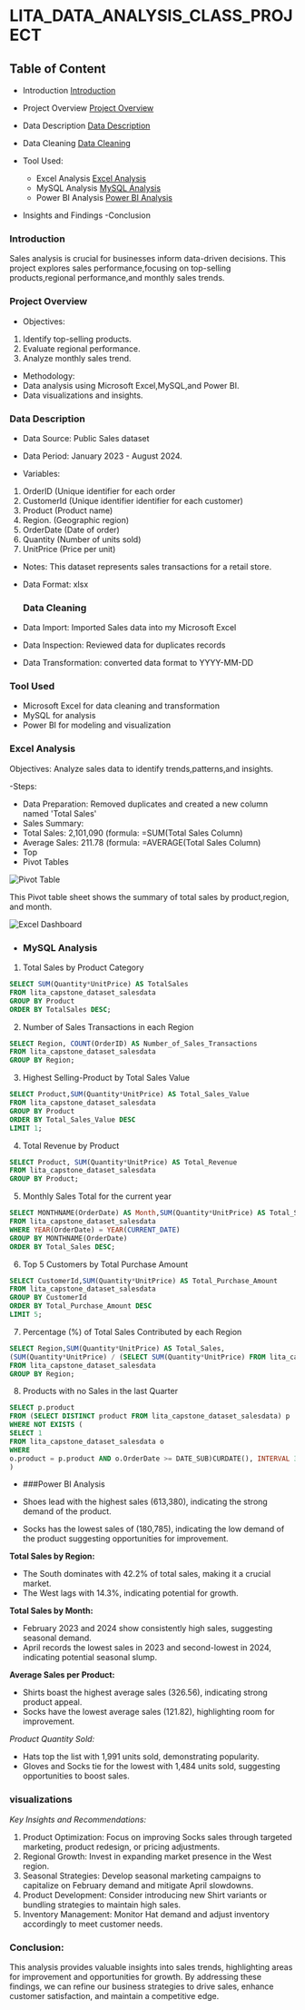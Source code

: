 # LITA_DATA_ANALYSIS_CLASS_PROJECT


## Table of Content

- Introduction [Introduction](#introduction)
- Project Overview [Project Overview](#project-overview)
- Data Description [Data Description](#data-description)
- Data Cleaning [Data Cleaning](#data-cleaning)
- Tool Used:
  - Excel Analysis [Excel Analysis](#excel-analysis)
  - MySQL Analysis [MySQL Analysis](#mysql_analysis)
  - Power BI Analysis [Power BI Analysis](#power_bi_analysis)

- Insights and Findings 
-Conclusion 

 ### Introduction 
Sales analysis is crucial for businesses inform data-driven decisions. This project explores sales performance,focusing on top-selling products,regional performance,and monthly sales trends.

 ### Project Overview 
 - Objectives:
 1. Identify top-selling products.
 2. Evaluate regional performance.
 3. Analyze monthly sales trend.

 - Methodology:
  - Data analysis using Microsoft Excel,MySQL,and Power BI.
  - Data visualizations and insights.

 ### Data Description 
 - Data Source: Public Sales dataset
 - Data Period: January 2023 - August 2024.  

- Variables:
 1. OrderID (Unique identifier for each order 
 2. CustomerId (Unique identifier identifier for each customer)
 3. Product (Product name)
 4. Region. (Geographic region)
 5. OrderDate (Date of order)
 6. Quantity (Number of units sold)
 7. UnitPrice (Price per unit)

- Notes: This dataset represents sales transactions for a retail store.
- Data Format: xlsx

  ### Data Cleaning 
 - Data Import: Imported Sales data into my Microsoft Excel
 - Data Inspection: Reviewed data for duplicates records 
 - Data Transformation: converted data format to YYYY-MM-DD

### Tool Used
- Microsoft Excel for data cleaning and transformation 
- MySQL for analysis 
- Power BI for modeling and visualization

### Excel Analysis 
Objectives: Analyze sales data to identify trends,patterns,and insights.
 
-Steps:
 - Data Preparation: Removed duplicates and created a new column named 'Total Sales'
- Sales Summary:
- Total Sales: 2,101,090 (formula: =SUM(Total Sales Column)
- Average Sales: 211.78 (formula: =AVERAGE(Total Sales Column)
- Top 
 - Pivot Tables 

 ![Pivot Table](https://github.com/user-attachments/assets/4be695da-a2b5-4760-be99-0573e420b57d)
 
 This Pivot table sheet shows the summary of total sales by product,region, and month. 

 ![Excel Dashboard](https://github.com/user-attachments/assets/e05cf58d-f029-4354-97fe-fecd2183ee69)


- ### MySQL Analysis

1. Total Sales by Product Category 
```sql
SELECT SUM(Quantity*UnitPrice) AS TotalSales
FROM lita_capstone_dataset_salesdata
GROUP BY Product
ORDER BY TotalSales DESC;
```

2. Number of Sales Transactions in each Region 
```sql
SELECT Region, COUNT(OrderID) AS Number_of_Sales_Transactions
FROM lita_capstone_dataset_salesdata
GROUP BY Region;
```

3. Highest Selling-Product by Total Sales Value
```sql
SELECT Product,SUM(Quantity*UnitPrice) AS Total_Sales_Value
FROM lita_capstone_dataset_salesdata
GROUP BY Product 
ORDER BY Total_Sales_Value DESC
LIMIT 1;
```

4. Total Revenue by Product 
```sql
SELECT Product, SUM(Quantity*UnitPrice) AS Total_Revenue
FROM lita_capstone_dataset_salesdata
GROUP BY Product;
```

5. Monthly Sales Total for the current year 
```sql
SELECT MONTHNAME(OrderDate) AS Month,SUM(Quantity*UnitPrice) AS Total_Sales
FROM lita_capstone_dataset_salesdata
WHERE YEAR(OrderDate) = YEAR(CURRENT_DATE)
GROUP BY MONTHNAME(OrderDate)
ORDER BY Total_Sales DESC;
```

6. Top 5 Customers by Total Purchase Amount
```sql
SELECT CustomerId,SUM(Quantity*UnitPrice) AS Total_Purchase_Amount
FROM lita_capstone_dataset_salesdata
GROUP BY CustomerId 
ORDER BY Total_Purchase_Amount DESC
LIMIT 5;
```

7. Percentage (%) of Total Sales Contributed by each Region 
```sql
SELECT Region,SUM(Quantity*UnitPrice) AS Total_Sales,
(SUM(Quantity*UnitPrice) / (SELECT SUM(Quantity*UnitPrice) FROM lita_capstone_dataset_salesdata * 100 AS percentage 
FROM lita_capstone_dataset_salesdata
GROUP BY Region;
```

8. Products with no Sales in the last Quarter 
```sql
SELECT p.product
FROM (SELECT DISTINCT product FROM lita_capstone_dataset_salesdata) p
WHERE NOT EXISTS (
SELECT 1
FROM lita_capstone_dataset_salesdata o
WHERE
o.product = p.product AND o.OrderDate >= DATE_SUB)CURDATE(), INTERVAL 3 MONTH)
)
```

- ###Power BI Analysis 

- Shoes lead with the highest sales (613,380), indicating the strong demand of the product.
- Socks has the lowest sales of (180,785), indicating the low demand of the product suggesting opportunities for improvement.

**Total Sales by Region:**

- The South dominates with 42.2% of total sales, making it a crucial market.
- The West lags with 14.3%, indicating potential for growth.

**Total Sales by Month:**

- February 2023 and 2024 show consistently high sales, suggesting seasonal demand.
- April records the lowest sales in 2023 and second-lowest in 2024, indicating potential seasonal slump.

**Average Sales per Product:**

- Shirts boast the highest average sales (326.56), indicating strong product appeal.
- Socks have the lowest average sales (121.82), highlighting room for improvement.

*Product Quantity Sold:*

- Hats top the list with 1,991 units sold, demonstrating popularity.
- Gloves and Socks tie for the lowest with 1,484 units sold, suggesting opportunities to boost sales.

### visualizations 



*Key Insights and Recommendations:*

1. Product Optimization: Focus on improving Socks sales through targeted marketing, product redesign, or pricing adjustments.
2. Regional Growth: Invest in expanding market presence in the West region.
3. Seasonal Strategies: Develop seasonal marketing campaigns to capitalize on February demand and mitigate April slowdowns.
4. Product Development: Consider introducing new Shirt variants or bundling strategies to maintain high sales.
5. Inventory Management: Monitor Hat demand and adjust inventory accordingly to meet customer needs.

### Conclusion:

This analysis provides valuable insights into sales trends, highlighting areas for improvement and opportunities for growth. By addressing these findings, we can refine our business strategies to drive sales, enhance customer satisfaction, and maintain a competitive edge.




